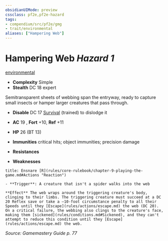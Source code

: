 ```yaml
---
obsidianUIMode: preview
cssclass: pf2e,pf2e-hazard
tags:
- compendium/src/pf2e/gmg
- trait/environmental
aliases: ["Hampering Web"]
---
```

# Hampering Web *Hazard 1*  
[environmental](rules/traits/environmental.md "Environmental Hazard Trait")  

- **Complexity** Simple
- **Stealth** DC 18 expert  

Semitransparent sheets of webbing span the entryway, ready to capture small insects or hamper larger creatures that pass through.

- **Disable** DC 17 [Survival](compendium/skills.md#Survival) (trained) to dislodge it  

- **AC** 19 , **Fort** +10, **Ref** +11
- **HP** 26 (BT 13)
- **Immunities** critical hits; object immunities; precision damage
- **Resistances** 
- **Weaknesses** 
     
```ad-embed-ability
title: Ensnare [R](rules/core-rulebook/chapter-9-playing-the-game.md#Actions "Reaction")

- **Trigger**: A creature that isn't a spider walks into the web

**Effect** The web wraps around the triggering creature's body, clinging to their limbs. The triggering creature must succeed at a DC 20 Reflex save or take a –10-foot circumstance penalty to all their Speeds until they [Escape](rules/actions/escape.md) the web (DC 20). On a critical failure, the webbing also clings to the creature's face, making them [sickened](rules/conditions.md#Sickened), and they can't attempt to reduce this condition until they [Escape](rules/actions/escape.md) the web.
```

*Source: Gamemastery Guide p. 77*